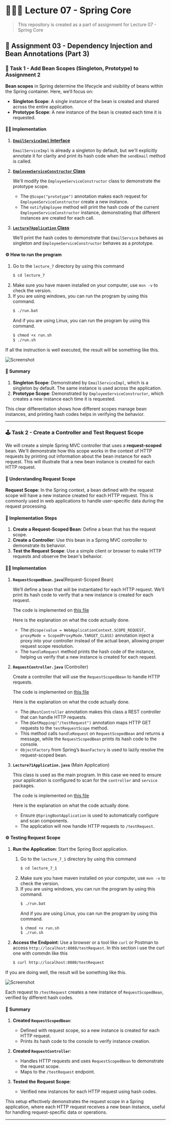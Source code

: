 # 👩🏻‍🏫 Lecture 07 - Spring Core
> This repository is created as a part of assignment for Lecture 07 - Spring Core

## 🌱 Assignment 03 - Dependency Injection and Bean Annotations (Part 3)
### 🎯 Task 1 - Add Bean Scopes (Singleton, Prototype) to Assignment 2
**Bean scopes** in Spring determine the lifecycle and visibility of beans within the Spring container. Here, we’ll focus on:
- **Singleton Scope**: A single instance of the bean is created and shared across the entire application.
- **Prototype Scope**: A new instance of the bean is created each time it is requested.

#### 👨‍💻 Implementation
1. [**`EmailServiceImpl` Interface**](/Week%2004/Lecture%2007/Assignment%2003/lecture_7/src/main/java/com/example/lecture_7/service/EmailServiceImpl.java)

    `EmailServiceImpl` is already a singleton by default, but we'll explicitly annotate it for clarity and print its hash code when the `sendEmail` method is called.

2. [**`EmployeeServiceConstructor` Class**](/Week%2004/Lecture%2007/Assignment%2003/lecture_7/src/main/java/com/example/lecture_7/service/EmployeeServiceConstructor.java)

    We'll modify the `EmployeeServiceConstructor` class to demonstrate the prototype scope.
    - The `@Scope("prototype")` annotation makes each request for `EmployeeServiceConstructor` create a new instance.
    - The `notifyEmployee` method will print the hash code of the current `EmployeeServiceConstructor` instance, demonstrating that different instances are created for each call.

3. [**`Lecture7Application` Class**](/Week%2004/Lecture%2007/Assignment%2003/lecture_7/src/main/java/com/example/lecture_7/Lecture7Application.java)

    We’ll print the hash codes to demonstrate that `EmailService` behaves as singleton and `EmployeeServiceConstructor` behaves as a prototype.

#### ⚙️ How to run the program
1. Go to the `lecture_7` directory by using this command
    ```bash
    $ cd lecture_7
    ```
2. Make sure you have maven installed on your computer, use `mvn -v` to check the version.
3. If you are using windows, you can run the program by using this command.
    ```bash
    $ ./run.bat
    ```
    And if you are using Linux, you can run the program by using this command.
    ```bash
    $ chmod +x run.sh
    $ ./run.sh
    ```

If all the instruction is well executed, the result will be something like this.

![Screenshot](img/result.png)

#### 📝 Summary
1. **Singleton Scope**: Demonstrated by `EmailServiceImpl`, which is a singleton by default. The same instance is used across the application.
2. **Prototype Scope**: Demonstrated by `EmployeeServiceConstructor`, which creates a new instance each time it is requested.

This clear differentiation shows how different scopes manage bean instances, and printing hash codes helps in verifying the behavior.

---

### 🕹️ Task 2 - Create a Controller and Test Request Scope
We will create a simple Spring MVC controller that uses a **request-scoped** bean. We'll demonstrate how this scope works in the context of HTTP requests by printing out information about the bean instance for each request. This will illustrate that a new bean instance is created for each HTTP request.

#### 🤔 **Understanding Request Scope**
**Request Scope**: In the Spring context, a bean defined with the request scope will have a new instance created for each HTTP request. This is commonly used in web applications to handle user-specific data during the request processing.

#### 🐾 **Implementation Steps**

1. **Create a Request-Scoped Bean**: Define a bean that has the request scope.
2. **Create a Controller**: Use this bean in a Spring MVC controller to demonstrate its behavior.
3. **Test the Request Scope**: Use a simple client or browser to make HTTP requests and observe the bean's behavior.

#### 👨‍💻 **Implementation**

1. **`RequestScopedBean.java`**(Request-Scoped Bean)

    We’ll define a bean that will be instantiated for each HTTP request. We’ll print its hash code to verify that a new instance is created for each request.
    
    The code is implemented on [this file](/lecture_7_1/src/main/java/com/example/lecture_7_1/controller/RequestController.java)

    Here is the explanation on what the code actually done.
    - The `@Scope(value = WebApplicationContext.SCOPE_REQUEST, proxyMode = ScopedProxyMode.TARGET_CLASS)` annotation inject a proxy into your controller instead of the actual bean, allowing proper request scope resolution.
    - The `handleRequest` method prints the hash code of the instance, helping us verify that a new instance is created for each request.

2. **`RequestController.java`** (Controller)

    Create a controller that will use the `RequestScopedBean` to handle HTTP requests.

    The code is implemented on [this file](/lecture_7_1/src/main/java/com/example/lecture_7_1/service/RequestScopedBean.java)

    Here is the explanation on what the code actually done.
    - The `@RestController` annotation makes this class a REST controller that can handle HTTP requests.
    - The `@GetMapping("/testRequest")` annotation maps HTTP GET requests to the `testRequestScope` method.
    - This method calls `handleRequest` on `RequestScopedBean` and returns a message, while the `RequestScopedBean` prints its hash code to the console.
    - `ObjectFactory` from Spring’s `BeanFactory` is used to lazily resolve the request-scoped bean.

3. **`Lecture71Application.java`** (Main Application)

    This class is used as the main program. In this case we need to ensure your application is configured to scan for the `controller` and `service` packages.

    The code is implemented on [this file](/lecture_7_1/src/main/java/com/example/lecture_7_1/Lecture71Application.java)

    Here is the explanation on what the code actually done.
    - Ensure `@SpringBootApplication` is used to automatically configure and scan components.
    - The application will now handle HTTP requests to `/testRequest`.

#### ⚙️ **Testing Request Scope**

1. **Run the Application**: Start the Spring Boot application.
    1. Go to the `lecture_7_1` directory by using this command
        ```bash
        $ cd lecture_7_1
        ```
    2. Make sure you have maven installed on your computer, use `mvn -v` to check the version.
    3. If you are using windows, you can run the program by using this command.
        ```bash
        $ ./run.bat
        ```
        And if you are using Linux, you can run the program by using this command.
        ```bash
        $ chmod +x run.sh
        $ ./run.sh
        ```

2. **Access the Endpoint**: Use a browser or a tool like `curl` or Postman to access `http://localhost:8080/testRequest`. In this section i use the curl one with commdn like this
    ```bash
    $ curl http://localhost:8080/testRequest
    ```

If you are doing well, the result will be something like this.

![Screenshot](img/result2.png)

Each request to `/testRequest` creates a new instance of `RequestScopedBean`, verified by different hash codes.

#### 📝 **Summary**

1. **Created `RequestScopedBean`**:
   - Defined with request scope, so a new instance is created for each HTTP request.
   - Prints its hash code to the console to verify instance creation.

2. **Created `RequestController`**:
   - Handles HTTP requests and uses `RequestScopedBean` to demonstrate the request scope.
   - Maps to the `/testRequest` endpoint.

3. **Tested the Request Scope**:
   - Verified new instances for each HTTP request using hash codes.

This setup effectively demonstrates the request scope in a Spring application, where each HTTP request receives a new bean instance, useful for handling request-specific data or operations.

---

